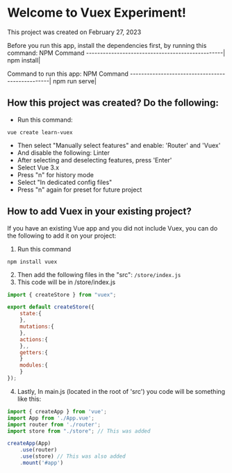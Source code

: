 # Welcome to Vuex Experiment!
This project was created on February 27, 2023<br/>

Before you run this app, install the dependencies first, by running this command:
NPM Command
-------------------------------------------------|
npm install|

Command to run this app:
NPM Command
-------------------------------------------------|
npm run serve|

## How this project was created? Do the following:
- Run this command:
```
vue create learn-vuex
```
- Then select "Manually select features" and enable: 'Router' and 'Vuex'
- And disable the following: Linter
- After selecting and deselecting features, press 'Enter'
- Select Vue 3.x
- Press "n" for history mode
- Select "In dedicated config files"
- Press "n" again for preset for future project

## How to add Vuex in your existing project?
If you have an existing Vue app and you did not include Vuex, you can do the following to add it on your project:
1. Run this command
```
npm install vuex
```
2. Then add the following files in the "src": ```/store/index.js```
3. This code will be in /store/index.js
```javascript
import { createStore } from "vuex";

export default createStore({
    state:{
    },
    mutations:{
    },
    actions:{
    },,
    getters:{
    }
    modules:{
    }
});
```
4. Lastly, In main.js (located in the root of 'src') you code will be something like this:
```javascript
import { createApp } from 'vue';
import App from './App.vue';
import router from './router';
import store from "./store"; // This was added

createApp(App)
    .use(router)
    .use(store) // This was also added
    .mount('#app')
```